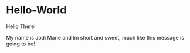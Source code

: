 # Hello-World

Hello There! 

My name is Jodi Marie and Im short and sweet, much like this message is going to be!
